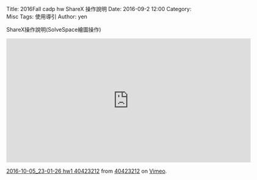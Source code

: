 Title: 2016Fall cadp hw ShareX 操作說明
Date: 2016-09-2 12:00
Category: Misc
Tags: 使用導引
Author: yen



<!-- PELICAN_END_SUMMARY -->
ShareX操作說明(SolveSpace繪圖操作)
<iframe src="https://player.vimeo.com/video/188178505" width="640" height="325" frameborder="0" webkitallowfullscreen mozallowfullscreen allowfullscreen></iframe>
<p><a href="https://vimeo.com/188178505">2016-10-05_23-01-26 hw1 40423212</a> from <a href="https://vimeo.com/user45523667">40423212</a> on <a href="https://vimeo.com">Vimeo</a>.</p>